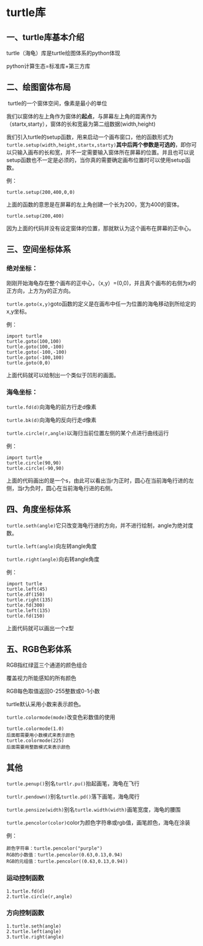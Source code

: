# turtle库

## 一、turtle库基本介绍

turtle（海龟）库是turtle绘图体系的python体现

python计算生态=标准库+第三方库

## 二、绘图窗体布局

​	turtle的一个窗体空间，像素是最小的单位

​	我们以窗体的左上角作为窗体的**起点**，与屏幕左上角的距离作为（startx,starty），窗体的长和宽最为第二组数据(width,height)

​	我们引入turtle的setup函数，用来启动一个画布窗口，他的函数形式为`turtle.setup(width,height,startx,starty)`**其中后两个参数是可选的**，即你可以只输入画布的长和宽，并不一定需要输入窗体所在屏幕的位置。并且也可以说setup函数也不一定是必须的，当你真的需要确定画布位置时可以使用setup函数。

例：

`turtle.setup(200,400,0,0)`

上面的函数的意思是在屏幕的左上角创建一个长为200，宽为400的窗体。

`turtle.setup(200,400)`

因为上面的代码并没有设定窗体的位置，那就默认为这个画布在屏幕的正中心。

## 三、空间坐标体系

### **绝对坐标：**

刚刚开始海龟存在整个画布的正中心，（x,y）=(0,0)，并且真个画布的右侧为x的正方向，上方为y的正方向。

`turtle.goto(x,y)`goto函数的定义是在画布中任一为位置的海龟移动到所给定的x,y坐标。

例：

```
import turtle
turtle.goto(100,100)
turtle.goto(100,-100)
turtle.goto(-100,-100)
turtle.goto(-100,100)
turtle.goto(0,0)
```

上面代码就可以绘制出一个类似于凹形的画面。

### 海龟坐标：

`turtle.fd(d)`向海龟的前方行走d像素

`turtle.bk(d)`向海龟的反向行走d像素

`turtle.circle(r,angle)`以海归当前位置左侧的某个点进行曲线运行

例：

```
import turtle
turtle.circle(90,90)
turtle.circle(-90,90)
```

上面的代码画出的是一个s，由此可以看出当r为正时，圆心在当前海龟行进的左侧，当r为负时，圆心在当前海龟行进的右侧。

## 四、角度坐标体系

`turtle.seth(angle)`它只改变海龟行进的方向，并不进行绘制，angle为绝对度数。

`turtle.left(angle)`向左转angle角度

`turtle.right(angle)`向右转angle角度

例：

```
import turtle
turtle.left(45)
turtle.df(150)
turtle.right(135)
turtle.fd(300)
turtle.left(135)
turtle.fd(150)
```

上面代码就可以画出一个z型

## 五、RGB色彩体系

RGB指红绿蓝三个通道的颜色组合

覆盖视力所能感知的所有颜色

RGB每色取值返回0-255整数或0-1小数

turtle默认采用小数来表示颜色。

`turtle.colormode(mode)`改变色彩数值的使用

```
turtle.colormode(1.0)
后面都需要用小数模式来表示颜色
turtle.colormode(225)
后面需要用整数模式来表示颜色
```

## 其他

`turtle.penup()`别名`turtlr.pu()`抬起画笔，海龟在飞行

`turtlr.pendown()`别名`turtle.pd()`落下画笔，海龟爬行

`turtle.pensize(width)`别名`turtle.width(width)`画笔宽度，海龟的腰围

`turtle.pencolor(color)`color为颜色字符串或rgb值，画笔颜色，海龟在涂装

例：

```
颜色字符串：turtle.pencolor("purple")
RGB的小数值：turtle.pencolor(0.63,0.13,0.94)
RGB的元组值：turtle.pencolor((0.63,0.13,0.94))
```

### 运动控制函数

```
1.turtle.fd(d)
2.turtle.circle(r,angle)
```

### 方向控制函数

```
1.turtle.seth(angle)
2.turtle.left(angle)
3.turtle.right(angle)
```